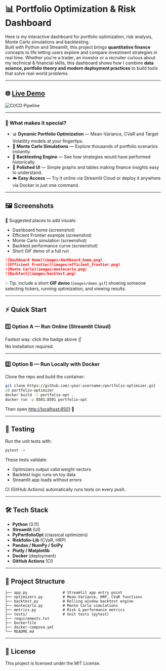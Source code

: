 # 📊 Portfolio Optimization & Risk Dashboard

Here is my interactive dashboard for portfolio optimization, risk analysis, Monte Carlo simulations and backtesting.  
Built with Python and Streamlit, this project brings **quantitative finance** concepts to life letting users explore and compare investment strategies in real time.
Whether you're a trader, an investor or a recruiter curious about my technical & financial skills, this dashboard shows how I combine **data science, portfolio theory and modern deployment practices** to build tools that solve real-world problems.

---

## 🌐 [Live Demo](https://portfolio-optimizer-fchaillie.fly.dev)

![CI/CD Pipeline](https://github.com/fchaillie/Portfolio_Management_Optimization/actions/workflows/ci-cd.yaml/badge.svg)

---

### 🌟 What makes it special?
- 📊 **Dynamic Portfolio Optimization** — Mean-Variance, CVaR and Target Volatility models at your fingertips.  
- 🎲 **Monte Carlo Simulations** — Explore thousands of portfolio scenarios instantly.  
- 🔄 **Backtesting Engine** — See how strategies would have performed historically.  
- 🎨 **Polished UI** — Simple graphs and tables making finance insights easy to understand.  
- ☁️ **Easy Access** — Try it online via Streamlit Cloud or deploy it anywhere via Docker in just one command.  

---

## 🖼️ Screenshots

📌 Suggested places to add visuals:  
- Dashboard home (screenshot)  
- Efficient Frontier example (screenshot)  
- Monte Carlo simulation (screenshot)  
- Backtest performance curve (screenshot)  
- Short GIF demo of a full run  

```markdown
![Dashboard Home](images/dashboard_home.png)
![Efficient Frontier](images/efficient_frontier.png)
![Monte Carlo](images/montecarlo.png)
![Backtest](images/backtest.png)
```

💡 Tip: include a short **GIF demo** (`images/demo.gif`) showing someone selecting tickers, running optimization, and viewing results.

---

## ⚡ Quick Start

### 1️⃣ Option A — Run Online (Streamlit Cloud)
Fastest way: click the badge above ☝️  
No installation required.

---

### 2️⃣ Option B — Run Locally with Docker

Clone the repo and build the container:

```bash
git clone https://github.com/<your-username>/portfolio-optimizer.git
cd portfolio-optimizer
docker build -t portfolio-opt .
docker run -p 8501:8501 portfolio-opt
```

Then open [http://localhost:8501](http://localhost:8501) 🎉

---

## 🧪 Testing

Run the unit tests with:

```bash
pytest -v
```

These tests validate:  
- Optimizers output valid weight vectors  
- Backtest logic runs on toy data  
- Streamlit app loads without errors  

CI (GitHub Actions) automatically runs tests on every push.

---

## 🛠️ Tech Stack

- **Python** (3.11)  
- **Streamlit** (UI)  
- **PyPortfolioOpt** (classical optimizers)  
- **Riskfolio-Lib** (CVaR, HRP)  
- **Pandas / NumPy / SciPy**  
- **Plotly / Matplotlib**  
- **Docker** (deployment)  
- **GitHub Actions** (CI)  

---

## 📂 Project Structure

```
├── app.py                # Streamlit app entry point
├── optimizers.py         # Mean-Variance, HRP, CVaR functions
├── backtest.py           # Rolling window backtest engine
├── montecarlo.py         # Monte Carlo simulations
├── metrics.py            # Risk & performance metrics
├── tests/                # Unit tests (pytest)
├── requirements.txt
├── Dockerfile
├── docker-compose.yml
└── README.md
```

---

## 📜 License

This project is licensed under the MIT License.
